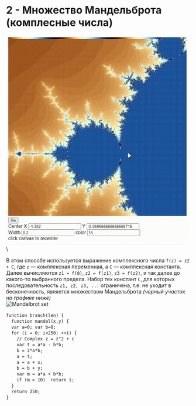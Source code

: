 # 2 - Множество Мандельброта (комплесные числа)
![alt text](https://github.com/JohannFloydmann/fractals/blob/acebabb73c8b0fe7af5741c19d77a128e73f4530/Recording%202024-04-24%20215320.gif "Mandelbrot set")\


В этом способе используется выражение комплексного числа ```f(z) = z2 + C```, где ```z``` — комплексная переменная, а ```C``` — комплексная константа. Далее вычисляются ```z1 = f(0)```, ```z2 = f(z1)```, ```z3 = f(z2)```, и так далее до какого-то выбранного предела. Набор тех констант ```C```, для которых последовательность ```z1, z2, z3, ...``` ограничена, т.е. не уходит в бесконечность, является множеством Мандельброта *(черный участок на графике ниже)*\
![Mandelbrot set](https://ncatlab.org/nlab/files/MandelbrotSet.png)


```
function branch(len) {
  function mandel(x,y) {
  var a=0; var b=0;
  for (i = 0; i<250; ++i) {
    // Complex z = z^2 + c
    var t = a*a - b*b;
    b = 2*a*b;
    a = t;
    a = a + x;
    b = b + y;
    var m = a*a + b*b;
    if (m > 10)  return i;
  }
  return 250;
}
```
